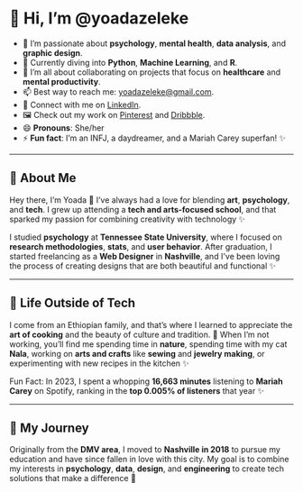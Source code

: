 # 👋 Hi, I’m @yoadazeleke  

- 👀 I’m passionate about **psychology**, **mental health**, **data analysis**, and **graphic design**.  
- 🌱 Currently diving into **Python**, **Machine Learning**, and **R**.  
- 💞️ I’m all about collaborating on projects that focus on **healthcare** and **mental productivity**.  
- 📫 Best way to reach me: [yoadazeleke@gmail.com](mailto:yoadazeleke@gmail.com).  
- 🔗 Connect with me on [LinkedIn](https://www.linkedin.com/in/yoadabzeleke/).  
- 🖼️ Check out my work on [Pinterest](https://www.pinterest.com/lunarmoonlightchild/) and [Dribbble](https://dribbble.com/yoadazeleke).  
- 😄 **Pronouns**: She/her  
- ⚡ **Fun fact**: I’m an INFJ, a daydreamer, and a Mariah Carey superfan! ✨  

---

## 🌸 About Me  
Hey there, I’m Yoada 👋 I’ve always had a love for blending **art**, **psychology**, and **tech**. I grew up attending a **tech and arts-focused school**, and that sparked my passion for combining creativity with technology ✨  

I studied **psychology** at **Tennessee State University**, where I focused on **research methodologies**, **stats**, and **user behavior**. After graduation, I started freelancing as a **Web Designer** in **Nashville**, and I've been loving the process of creating designs that are both beautiful and functional ✨  

---

## 💖 Life Outside of Tech  
I come from an Ethiopian family, and that’s where I learned to appreciate the **art of cooking** and the beauty of culture and tradition. 🍲 When I’m not working, you’ll find me spending time in **nature**, spending time with my cat **Nala**, working on **arts and crafts** like **sewing** and **jewelry making**, or experimenting with new recipes in the kitchen ✨  

Fun Fact: In 2023, I spent a whopping **16,663 minutes** listening to **Mariah Carey** on Spotify, ranking in the **top 0.005% of listeners** that year ✨

---

## 🌟 My Journey  
Originally from the **DMV area**, I moved to **Nashville in 2018** to pursue my education and have since fallen in love with this city. My goal is to combine my interests in **psychology**, **data**, **design**, and **engineering** to create tech solutions that make a difference 🌱  
